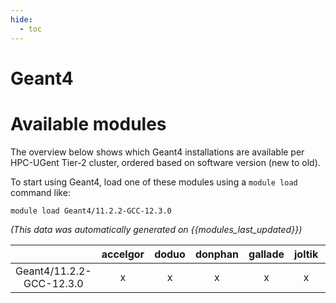 ```yaml
---
hide:
  - toc
---
```


Geant4
======

# Available modules


The overview below shows which Geant4 installations are available per HPC-UGent Tier-2 cluster, ordered based on software version (new to old).

To start using Geant4, load one of these modules using a `module load` command like:

```shell
module load Geant4/11.2.2-GCC-12.3.0
```

*(This data was automatically generated on {{modules_last_updated}})*  

| |accelgor|doduo|donphan|gallade|joltik|litleo|shinx|
| :---: | :---: | :---: | :---: | :---: | :---: | :---: | :---: |
|Geant4/11.2.2-GCC-12.3.0|x|x|x|x|x|x|x|
